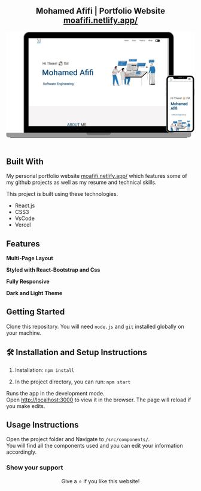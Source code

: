 <h2 align="center">
  Mohamed Afifi | Portfolio Website<br/>
  <a href="https://moafifi.netlify.app/" target="_blank">moafifi.netlify.app/</a>
</h2>
<div align="center">
  <img alt="Demo" src="./Images/readme_img.png" />
</div>

<br/>


## Built With

My personal portfolio website <a href="https://moafifi.netlify.app/" target="_blank">moafifi.netlify.app/</a> which features some of my github projects as well as my resume and technical skills.<br/>

This project is built using these technologies.

- React.js
- CSS3
- VsCode
- Vercel

## Features

**Multi-Page Layout**

**Styled with React-Bootstrap and Css**

**Fully Responsive**

**Dark and Light Theme**

## Getting Started

Clone this repository. You will need `node.js` and `git` installed globally on your machine.

## 🛠 Installation and Setup Instructions

1. Installation: `npm install`

2. In the project directory, you can run: `npm start`

Runs the app in the development mode.\
Open [http://localhost:3000](http://localhost:3000) to view it in the browser.
The page will reload if you make edits.

## Usage Instructions

Open the project folder and Navigate to `/src/components/`. <br/>
You will find all the components used and you can edit your information accordingly.

### Show your support

<p align="center">
Give a ⭐ if you like this website!
</p>
